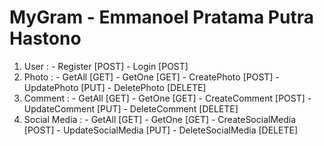 # MyGram - Emmanoel Pratama Putra Hastono

1. User : - Register [POST] - Login [POST]
2. Photo : - GetAll [GET] - GetOne [GET] - CreatePhoto [POST] - UpdatePhoto [PUT] - DeletePhoto [DELETE]
3. Comment : - GetAll [GET] - GetOne [GET] - CreateComment [POST] - UpdateComment [PUT] - DeleteComment [DELETE]
4. Social Media : - GetAll [GET] - GetOne [GET] - CreateSocialMedia [POST] - UpdateSocialMedia [PUT] - DeleteSocialMedia [DELETE]
